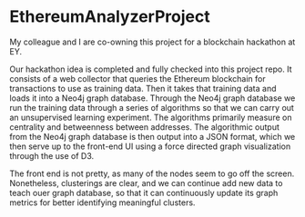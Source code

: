 # EthereumAnalyzerProject

My colleague and I are co-owning this project for a blockchain hackathon at EY.

Our hackathon idea is completed and fully checked into this project repo. It consists of a web collector that queries the Ethereum blockchain for transactions to use as training data. Then it takes that training data and loads it into a Neo4j graph database. Through the Neo4j graph database we run the training data through a series of algorithms so that we can carry out an unsupervised learning experiment. The algorithms primarily measure on centrality and betweenness between addresses. The algorithmic output from the Neo4j graph database is then output into a JSON format, which we then serve up to the front-end UI using a force directed graph visualization through the use of D3.

The front end is not pretty, as many of the nodes seem to go off the screen. Nonetheless, clusterings are clear, and we can continue add new data to teach ouer graph database, so that it can continuously update its graph metrics for better identifying meaningful clusters.
